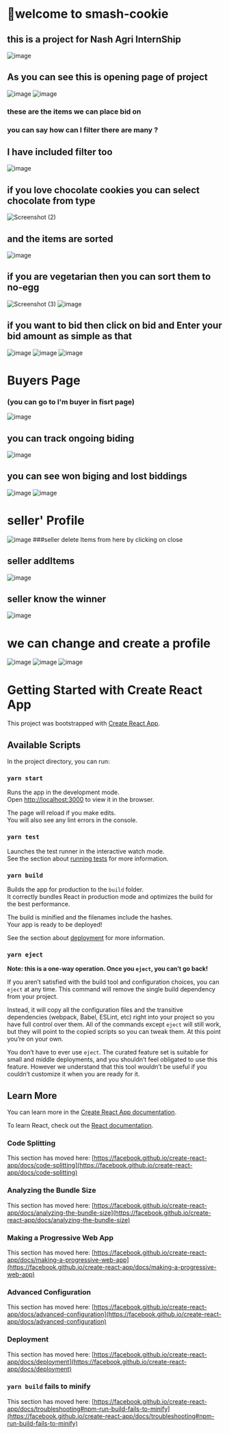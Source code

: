 # 👋welcome to smash-cookie
## this is a project for Nash Agri InternShip


![image](https://user-images.githubusercontent.com/82057297/127852316-8577bac4-cfea-41d3-973d-75260e0138a5.png)


## As you can see this is opening page of project 


![image](https://user-images.githubusercontent.com/82057297/127852844-17fc04c4-e1a1-492e-8dc3-45b717b776e2.png)
![image](https://user-images.githubusercontent.com/82057297/127852905-a28cba1b-26cc-4e88-a8dd-0bfdf5853f9f.png)


### these are the items we can place bid on



### you can say how can I filter there are many ?
## I have included filter too

![image](https://user-images.githubusercontent.com/82057297/127853407-84499bee-b476-481f-bc3c-e2aeb6b83d0e.png)
## if you love chocolate cookies you can select chocolate from type

![Screenshot (2)](https://user-images.githubusercontent.com/82057297/127853609-3e36d3b0-f811-434f-89b1-35116bcc5edb.png)

## and the items are sorted

![image](https://user-images.githubusercontent.com/82057297/127853822-32e7119c-9089-4a8a-9167-7524125fbc4a.png)

## if you are vegetarian then you can sort them to no-egg

![Screenshot (3)](https://user-images.githubusercontent.com/82057297/127854230-4b02dca6-6ba8-4dc6-b262-2dd349cb7500.png)
![image](https://user-images.githubusercontent.com/82057297/127854314-59db5525-7515-4db5-8354-6f799a17fe10.png)


## if you want to bid then click on bid and Enter your bid amount as simple as that

![image](https://user-images.githubusercontent.com/82057297/127854543-4582f070-1697-451e-ab4d-d171e9698082.png)
![image](https://user-images.githubusercontent.com/82057297/127854639-c5456ed7-c0eb-4a7f-97e9-ff2a6cd8ad0d.png)
![image](https://user-images.githubusercontent.com/82057297/127854702-b22a2b74-16b8-4cc6-8642-caf00c8a9965.png)

# Buyers Page
### (you can go to I'm buyer in fisrt page)
![image](https://user-images.githubusercontent.com/82057297/127856116-db369d0f-ed58-458f-b3eb-da9e3fe5d517.png)

## you can track ongoing biding

![image](https://user-images.githubusercontent.com/82057297/127856467-4f1d7b6b-6189-464c-b06f-c891ddc564e7.png)
## you can see won biging and lost biddings

![image](https://user-images.githubusercontent.com/82057297/127856650-2d736f6b-28d8-4e84-82e1-620080b97228.png)
![image](https://user-images.githubusercontent.com/82057297/127856755-bd99588a-88de-4f34-8458-8bd318c5d310.png)

# seller' Profile

![image](https://user-images.githubusercontent.com/82057297/127856864-3986add3-cf1f-4f4d-a589-bf9018cc8039.png)
###seller delete Items from here by clicking on close

## seller addItems 

![image](https://user-images.githubusercontent.com/82057297/127857147-a99f8f42-9149-4b52-aa45-0ada93727596.png)


## seller know the winner

![image](https://user-images.githubusercontent.com/82057297/127857479-cf43ddef-024c-4a73-b655-9b535cd8d141.png)


# we can change and create a profile 

![image](https://user-images.githubusercontent.com/82057297/127857621-a8f122d6-8d15-448c-a791-eab53aaf41eb.png)
![image](https://user-images.githubusercontent.com/82057297/127857669-c2f3c9e3-c85f-4426-8249-349d0119c8e7.png)
![image](https://user-images.githubusercontent.com/82057297/127857716-eb6d07ea-8278-4b0c-937b-947e399d872d.png)







# Getting Started with Create React App

This project was bootstrapped with [Create React App](https://github.com/facebook/create-react-app).

## Available Scripts

In the project directory, you can run:

### `yarn start`

Runs the app in the development mode.\
Open [http://localhost:3000](http://localhost:3000) to view it in the browser.

The page will reload if you make edits.\
You will also see any lint errors in the console.

### `yarn test`

Launches the test runner in the interactive watch mode.\
See the section about [running tests](https://facebook.github.io/create-react-app/docs/running-tests) for more information.

### `yarn build`

Builds the app for production to the `build` folder.\
It correctly bundles React in production mode and optimizes the build for the best performance.

The build is minified and the filenames include the hashes.\
Your app is ready to be deployed!

See the section about [deployment](https://facebook.github.io/create-react-app/docs/deployment) for more information.

### `yarn eject`

**Note: this is a one-way operation. Once you `eject`, you can’t go back!**

If you aren’t satisfied with the build tool and configuration choices, you can `eject` at any time. This command will remove the single build dependency from your project.

Instead, it will copy all the configuration files and the transitive dependencies (webpack, Babel, ESLint, etc) right into your project so you have full control over them. All of the commands except `eject` will still work, but they will point to the copied scripts so you can tweak them. At this point you’re on your own.

You don’t have to ever use `eject`. The curated feature set is suitable for small and middle deployments, and you shouldn’t feel obligated to use this feature. However we understand that this tool wouldn’t be useful if you couldn’t customize it when you are ready for it.

## Learn More

You can learn more in the [Create React App documentation](https://facebook.github.io/create-react-app/docs/getting-started).

To learn React, check out the [React documentation](https://reactjs.org/).

### Code Splitting

This section has moved here: [https://facebook.github.io/create-react-app/docs/code-splitting](https://facebook.github.io/create-react-app/docs/code-splitting)

### Analyzing the Bundle Size

This section has moved here: [https://facebook.github.io/create-react-app/docs/analyzing-the-bundle-size](https://facebook.github.io/create-react-app/docs/analyzing-the-bundle-size)

### Making a Progressive Web App

This section has moved here: [https://facebook.github.io/create-react-app/docs/making-a-progressive-web-app](https://facebook.github.io/create-react-app/docs/making-a-progressive-web-app)

### Advanced Configuration

This section has moved here: [https://facebook.github.io/create-react-app/docs/advanced-configuration](https://facebook.github.io/create-react-app/docs/advanced-configuration)

### Deployment

This section has moved here: [https://facebook.github.io/create-react-app/docs/deployment](https://facebook.github.io/create-react-app/docs/deployment)

### `yarn build` fails to minify

This section has moved here: [https://facebook.github.io/create-react-app/docs/troubleshooting#npm-run-build-fails-to-minify](https://facebook.github.io/create-react-app/docs/troubleshooting#npm-run-build-fails-to-minify)

